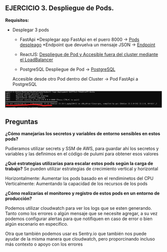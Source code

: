 ## EJERCICIO 3. Despliegue de Pods.

**Requisitos:**
- Desplegar 3 pods
	- FastApi
		   *Desplegar app FastApi en el puero 8000 -> [Pods despleago](http://a450e27f95a1f4204be6c7c9831f96d8-327780230.us-east-2.elb.amazonaws.com:8000/ "Pods despleago")
		  *Endpoint que devuelva un mensaje JSON -> [Endpoint](http://a450e27f95a1f4204be6c7c9831f96d8-327780230.us-east-2.elb.amazonaws.com:8000/items/10 "Endpoint")

    - ReactJS:
		 [Despliegue de Pod y Accesible fuera del cluster mediante el LoadBalancer](http://accbf4a15c4e945689428d3511feace2-468035719.us-east-2.elb.amazonaws.com:3000/ "Despliegue de Pod y Accesible fuera del cluster mediante el LoadBalancer")
	- PostgreSQL
		Despliegue de Pod  -> [PostgreSQL](http://padd724a8eff214e79b204af9183744f1-1982455500.us-east-2.elb.amazonaws.com "PostgreSQL")

    Accesible desde otro Pod dentro del Cluster -> Pod FastApi a PostgreSQL

![Conexión a la DB](https://github.com/roodrigoroot69/deploy-pods/blob/main/app/captura.jpg?raw=true "a title")



## Preguntas

**¿Cómo manejarías los secretos y variables de entorno sensibles en estos pods?**

Pudieramos utilizar secrets y SSM de AWS, para guardar ahí los secretos y variables y las definimos en el código de pulumi para obtener esos valores

**¿Qué estrategias utilizarías para escalar estos pods según la carga de trabajo?**
Se pueden utilizar estrategias de crecimiento vertical y horizontal

Horizontalmente: Aumentar los pods basado en el rendiminetos del CPU
Verticalmente: Aumentando la capacidad de los recursos de los pods



**¿Cómo realizarías el monitoreo y registro de estos pods en un entorno de producción?**

Podemos utilizar cloudwatch para ver los logs que se esten generando.
Tanto como los errores o algún mensaje que se necesite agregar, a su vez podemos configurar alertas para que notifiquen en caso de error o bien algún escenario en especifico.

Otra que también podemos usar es Sentry.io que también nos puede ayudar de la misma manera que cloudwatch, pero proporcinando incluso más contexto o apoyo con los errores








